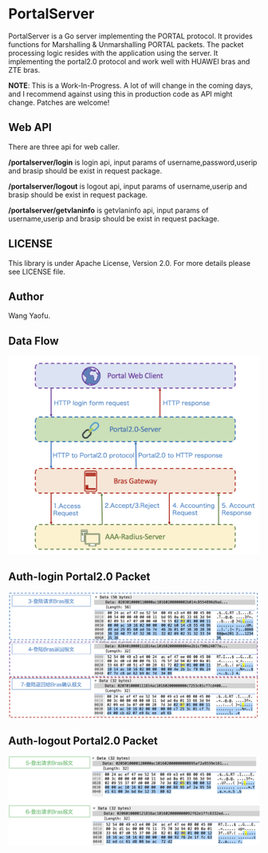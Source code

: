 PortalServer
========

PortalServer is a Go server implementing the PORTAL protocol. It provides functions for Marshalling & Unmarshalling PORTAL packets. The packet processing logic resides with the application using the server.
It implementing  the portal2.0 protocol and work well with HUAWEI bras and ZTE bras.

**NOTE**: This is a Work-In-Progress. A lot of will change in the coming days, and I recommend against using this in production code as API might change. Patches are welcome!

Web API
---
There are three api for web caller.

**/portalserver/login** is login api,  input params  of username,password,userip and brasip  should be  exist in request package.

**/portalserver/logout** is logout api,  input params  of username,userip and brasip  should be  exist in request package.

**/portalserver/getvlaninfo** is getvlaninfo api,  input params  of username,userip and brasip  should be  exist in request package.

LICENSE
-------

This library is under Apache License, Version 2.0. For more details please see LICENSE file.

Author
-------
Wang Yaofu. 

Data Flow
-------
![data flow](https://github.com/gityf/portalserver/blob/master/doc/portal-server-flow.png)

Auth-login Portal2.0 Packet
-------
![auth login flow](https://github.com/gityf/portalserver/blob/master/doc/portal-server-auth-login.png)

Auth-logout Portal2.0 Packet
-------
![auth logout flow](https://github.com/gityf/portalserver/blob/master/doc/portal-server-auth-logout.png)
